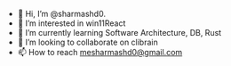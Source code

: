 - 👋 Hi, I’m @sharmashd0.
- 👀 I’m interested in win11React 
- 🌱 I’m currently learning Software Architecture, DB, Rust
- 💞️ I’m looking to collaborate on clibrain
- 📫 How to reach mesharmashd0@gmail.com

<!---
sharmashd0/sharmashd0 is a ✨ special ✨ repository because its `README.md` (this file) appears on your GitHub profile.
You can click the Preview link to take a look at your changes.
--->

